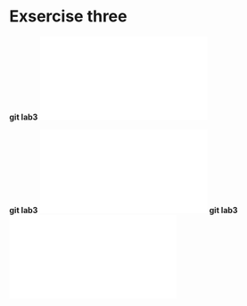 # Exsercise three
**git lab3**
![git lab3](lab3ques1.js)

**git lab3**
![git lab3](lab3ques2.js)
**git lab3**
![git lab3](lab3ques3.js)
